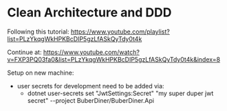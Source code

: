 # Clean Architecture and DDD

Following this tutorial: https://www.youtube.com/playlist?list=PLzYkqgWkHPKBcDIP5gzLfASkQyTdy0t4k

Continue at: https://www.youtube.com/watch?v=FXP3PQ03fa0&list=PLzYkqgWkHPKBcDIP5gzLfASkQyTdy0t4k&index=8

Setup on new machine:
- user secrets for development need to be added via:
  - dotnet user-secrets set "JwtSettings:Secret" "my super duper jwt secret" --project BuberDiner/BuberDiner.Api